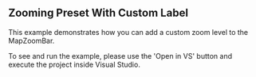 ## Zooming Preset With Custom Label
This example demonstrates how you can add a custom zoom level to the MapZoomBar.

To see and run the example, please use the 'Open in VS' button and execute the project inside Visual Studio.

[//]: <keywords:CommandDescription>
